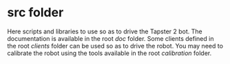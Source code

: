 # src folder

Here scripts and libraries to use so as to drive the Tapster 2 bot.
The documentation is available in the root _doc_ folder.
Some clients defined in the root _clients_ folder can be used so as to drive the robot.
You may need to calibrate the robot using the tools available in the root _calibration_ folder.
